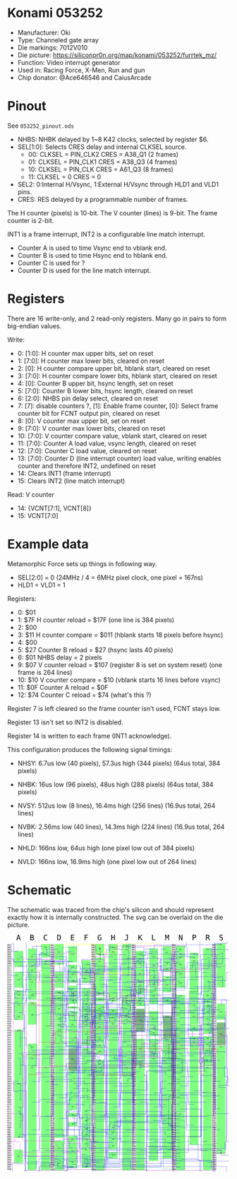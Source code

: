# Konami 053252

 * Manufacturer: Oki
 * Type: Channeled gate array
 * Die markings: 7012V010
 * Die picture: https://siliconpr0n.org/map/konami/053252/furrtek_mz/
 * Function: Video interrupt generator
 * Used in: Racing Force, X-Men, Run and gun
 * Chip donator: @Ace646546 and CaiusArcade

# Pinout

See `053252_pinout.ods`

* NHBS: NHBK delayed by 1~8 K42 clocks, selected by register $6.
* SEL[1:0]: Selects CRES delay and internal CLKSEL source.
  * 00: CLKSEL = PIN_CLK2	CRES = A38_Q1 (2 frames)
  * 01: CLKSEL = PIN_CLK1	CRES = A38_Q3 (4 frames)
  * 10: CLKSEL = PIN_CLK	CRES = A61_Q3 (8 frames)
  * 11: CLKSEL = 0          CRES = 0
* SEL2: 0:Internal H/Vsync, 1:External H/Vsync through HLD1 and VLD1 pins.
* CRES: RES delayed by a programmable number of frames.

The H counter (pixels) is 10-bit. The V counter (lines) is 9-bit. The frame counter is 2-bit.

INT1 is a frame interrupt, INT2 is a configurable line match interrupt.

* Counter A is used to time Vsync end to vblank end.
* Counter B is used to time Hsync end to hblank end.
* Counter C is used for ?
* Counter D is used for the line match interrupt.

# Registers

There are 16 write-only, and 2 read-only registers. Many go in pairs to form big-endian values.

Write:
* 0: [1:0]: H counter max upper bits, set on reset
* 1: [7:0]: H counter max lower bits, cleared on reset
* 2: [0]: H counter compare upper bit, hblank start, cleared on reset
* 3: [7:0]: H counter compare lower bits, hblank start, cleared on reset
* 4: [0]: Counter B upper bit, hsync length, set on reset
* 5: [7:0]: Counter B lower bits, hsync length, cleared on reset
* 6: [2:0]: NHBS pin delay select, cleared on reset
* 7: [7]: disable counters ?, [1]: Enable frame counter, [0]: Select frame counter bit for FCNT output pin, cleared on reset
* 8: [0]: V counter max upper bit, set on reset
* 9: [7:0]: V counter max lower bits, cleared on reset
* 10: [7:0]: V counter compare value, vblank start, cleared on reset
* 11: [7:0]: Counter A load value, vsync length, cleared on reset
* 12: [7:0]: Counter C load value, cleared on reset
* 13: [7:0]: Counter D (line interrupt counter) load value, writing enables counter and therefore INT2, undefined on reset
* 14: Clears INT1 (frame interrupt)
* 15: Clears INT2 (line match interrupt)

Read: V counter
* 14: {VCNT[7:1], VCNT[8]}
* 15: VCNT[7:0]

# Example data

Metamorphic Force sets up things in following way.

* SEL[2:0] = 0 (24MHz / 4 = 6MHz pixel clock, one pixel = 167ns)
* HLD1 = VLD1 = 1

Registers:
* 0: $01
* 1: $7F H counter reload = $17F (one line is 384 pixels)
* 2: $00
* 3: $11 H counter compare = $011 (hblank starts 18 pixels before hsync)
* 4: $00
* 5: $27 Counter B reload = $27 (hsync lasts 40 pixels)
* 6: $01 NHBS delay = 2 pixels
* 9: $07 V counter reload = $107 (register 8 is set on system reset) (one frame is 264 lines)
* 10: $10 V counter compare = $10 (vblank starts 16 lines before vsync)
* 11: $0F Counter A reload = $0F
* 12: $74 Counter C reload = $74 (what's this ?)

Register 7 is left cleared so the frame counter isn't used, FCNT stays low.

Register 13 isn't set so INT2 is disabled.

Register 14 is written to each frame (INT1 acknowledge).

This configuration produces the following signal timings:

* NHSY: 6.7us low (40 pixels), 57.3us high (344 pixels) (64us total, 384 pixels)
* NHBK: 16us low (96 pixels), 48us high (288 pixels) (64us total, 384 pixels)
* NVSY: 512us low (8 lines), 16.4ms high (256 lines) (16.9us total, 264 lines)
* NVBK: 2.56ms low (40 lines), 14.3ms high (224 lines) (16.9us total, 264 lines)

* NHLD: 166ns low, 64us high (one pixel low out of 384 pixels)
* NVLD: 166ns low, 16.9ms high (one pixel low out of 264 lines)

# Schematic

The schematic was traced from the chip's silicon and should represent exactly how it is internally constructed. The svg can be overlaid on the die picture.

![Konami 053252 internal routing](routing.png)
